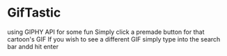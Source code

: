 # GifTastic
 using GIPHY API for some fun
 Simply click a premade button for that cartoon's GIF
 If you wish to see a different GIF simply type into the search bar andd hit enter
 
